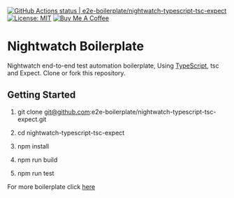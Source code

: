 [![GitHub Actions status | e2e-boilerplate/nightwatch-typescript-tsc-expect](https://github.com/e2e-boilerplate/nightwatch-typescript-tsc-expect/workflows/nightwatch-typescript-tsc-expect/badge.svg)](https://github.com/e2e-boilerplate/nightwatch-typescript-tsc-expect/actions?workflow=nightwatch-typescript-tsc-expect) [![License: MIT](https://img.shields.io/badge/License-MIT-yellow.svg)](https://opensource.org/licenses/MIT) [![Buy Me A Coffee](https://img.shields.io/badge/buy-me%20coffee-orange)](https://www.buymeacoffee.com/xgirma)
    
# Nightwatch Boilerplate
    
Nightwatch end-to-end test automation boilerplate, Using [TypeScript](https://www.typescriptlang.org), tsc and Expect. Clone or fork this repository.
    
## Getting Started
    
1. git clone git@github.com:e2e-boilerplate/nightwatch-typescript-tsc-expect.git
    
2. cd nightwatch-typescript-tsc-expect
    
3. npm install
    
4. npm run build
    
5. npm run test
        
    
For more boilerplate click [here](https://github.com/e2e-boilerplate/utils/blob/master/docs/implemented.md)